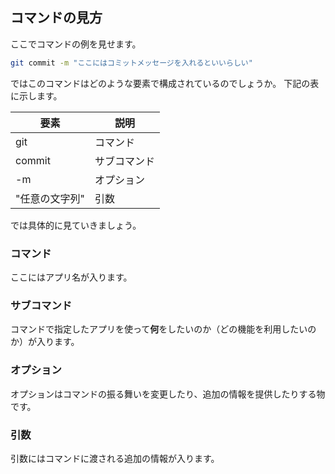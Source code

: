 ## コマンドの見方

ここでコマンドの例を見せます。  

```bash
git commit -m "ここにはコミットメッセージを入れるといいらしい"
```

ではこのコマンドはどのような要素で構成されているのでしょうか。
下記の表に示します。


| 要素           | 説明         |
| -------------- | ------------ |
| git            | コマンド     |
| commit         | サブコマンド |
| -m             | オプション   |
| "任意の文字列" | 引数         |

では具体的に見ていきましょう。

### **コマンド**
ここにはアプリ名が入ります。

### **サブコマンド**
コマンドで指定したアプリを使って**何**をしたいのか（どの機能を利用したいのか）が入ります。

### **オプション**
オプションはコマンドの振る舞いを変更したり、追加の情報を提供したりする物です。

### **引数**
引数にはコマンドに渡される追加の情報が入ります。